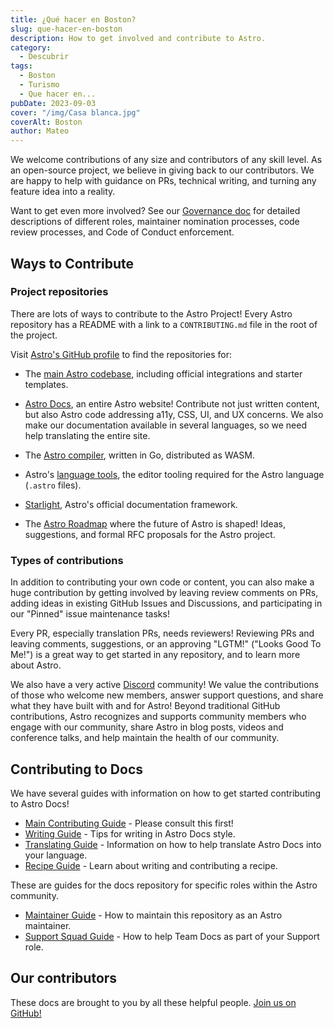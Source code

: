 ```yaml
---
title: ¿Qué hacer en Boston?
slug: que-hacer-en-boston
description: How to get involved and contribute to Astro.
category:
  - Descubrir
tags:
  - Boston
  - Turismo
  - Que hacer en...
pubDate: 2023-09-03
cover: "/img/Casa blanca.jpg"
coverAlt: Boston
author: Mateo
---
```


We welcome contributions of any size and contributors of any skill level. As an open-source project, we believe in giving back to our contributors. We are happy to help with guidance on PRs, technical writing, and turning any feature idea into a reality.

Want to get even more involved? See our [Governance doc](https://github.com/withastro/.github/blob/main/GOVERNANCE.md) for detailed descriptions of different roles, maintainer nomination processes, code review processes, and Code of Conduct enforcement.

## Ways to Contribute

### Project repositories

There are lots of ways to contribute to the Astro Project! Every Astro repository has a README with a link to a `CONTRIBUTING.md` file in the root of the project.

Visit [Astro's GitHub profile](https://github.com/withastro) to find the repositories for:

- The [main Astro codebase](https://github.com/withastro/astro), including official integrations and starter templates.

- [Astro Docs](https://github.com/withastro/docs), an entire Astro website! Contribute not just written content, but also Astro code addressing a11y, CSS, UI, and UX concerns. We also make our documentation available in several languages, so we need help translating the entire site.

- The [Astro compiler](https://github.com/withastro/compiler), written in Go, distributed as WASM.

- Astro's [language tools](https://github.com/withastro/language-tools), the editor tooling required for the Astro language (`.astro` files).

- [Starlight](https://github.com/withastro/starlight), Astro's official documentation framework.

- The [Astro Roadmap](https://github.com/withastro/roadmap) where the future of Astro is shaped! Ideas, suggestions, and formal RFC proposals for the Astro project.

### Types of contributions

In addition to contributing your own code or content, you can also make a huge contribution by getting involved by leaving review comments on PRs, adding ideas in existing GitHub Issues and Discussions, and participating in our "Pinned" issue maintenance tasks!

Every PR, especially translation PRs, needs reviewers! Reviewing PRs and leaving comments, suggestions, or an approving "LGTM!" ("Looks Good To Me!") is a great way to get started in any repository, and to learn more about Astro.

We also have a very active [Discord](https://astro.build/chat) community! We value the contributions of those who welcome new members, answer support questions, and share what they have built with and for Astro! Beyond traditional GitHub contributions, Astro recognizes and supports community members who engage with our community, share Astro in blog posts, videos and conference talks, and help maintain the health of our community.

## Contributing to Docs

We have several guides with information on how to get started contributing to Astro Docs!

- [Main Contributing Guide](https://github.com/withastro/docs/blob/main/CONTRIBUTING.md) - Please consult this first!
- [Writing Guide](https://github.com/withastro/docs/blob/main/contributor-guides/writing-and-style-guide.md) - Tips for writing in Astro Docs style.
- [Translating Guide](https://github.com/withastro/docs/blob/main/contributor-guides/translating-astro-docs.md) - Information on how to help translate Astro Docs into your language.
- [Recipe Guide](https://github.com/withastro/docs/blob/main/contributor-guides/submitting-a-recipe.md) - Learn about writing and contributing a recipe.

These are guides for the docs repository for specific roles within the Astro community.

- [Maintainer Guide](https://github.com/withastro/docs/blob/main/contributor-guides/astro-maintainers-guide-to-docs.md) - How to maintain this repository as an Astro maintainer.
- [Support Squad Guide](https://github.com/withastro/docs/blob/main/contributor-guides/support-squad-guide-to-docs.md) - How to help Team Docs as part of your Support role.

## Our contributors

These docs are brought to you by all these helpful people. [Join us on GitHub!](https://github.com/withastro/docs)
